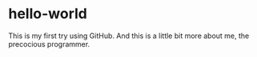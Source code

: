 # hello-world
This is my first try using GitHub.
And this is a little bit more about me, the precocious programmer.
